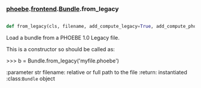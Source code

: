 ### [phoebe](phoebe.md).[frontend](phoebe.frontend.md).[Bundle](phoebe.frontend.Bundle.md).from_legacy

```py

def from_legacy(cls, filename, add_compute_legacy=True, add_compute_phoebe=True)

```



Load a bundle from a PHOEBE 1.0 Legacy file.

This is a constructor so should be called as:

&gt;&gt;&gt; b = Bundle.from_legacy('myfile.phoebe')

:parameter str filename: relative or full path to the file
:return: instantiated :class:`Bundle` object

